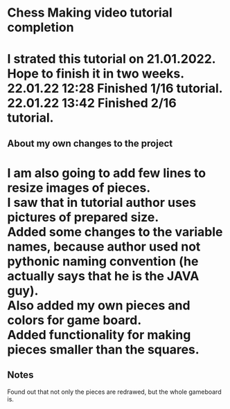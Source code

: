 # Chess Making video tutorial completion   

I strated this tutorial on 21.01.2022.<br>
Hope to finish it in two weeks.<br>
22.01.22 12:28 Finished 1/16 tutorial.
22.01.22 13:42 Finished 2/16 tutorial.
======
## About my own changes to the project
I am also going to add few lines to resize images of pieces.<br>
I saw that in tutorial author uses pictures of prepared size.<br>
Added some changes to the variable names, because author used not pythonic naming convention (he actually says that he is the JAVA guy).<br>
Also added my own pieces and colors for game board.<br>
Added functionality for making pieces smaller than the squares.
======
## Notes
Found out that not only the pieces are redrawed, but the whole gameboard is.

